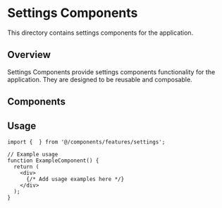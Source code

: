 # Settings Components

This directory contains settings components for the application.

## Overview

Settings Components provide settings components functionality for the application. They are designed to be reusable and composable.

## Components



## Usage

```tsx
import {  } from '@/components/features/settings';

// Example usage
function ExampleComponent() {
  return (
    <div>
      {/* Add usage examples here */}
    </div>
  );
}
```
